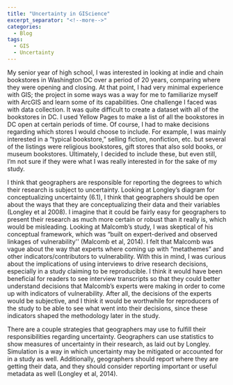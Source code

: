 ```yaml
---
title: "Uncertainty in GIScience"
excerpt_separator: "<!--more-->"
categories:
  - Blog
tags:
  - GIS
  - Uncertainty
---
```

My senior year of high school, I was interested in looking at indie and chain bookstores in Washington DC over a period of 20 years, comparing where they were opening and closing. At that point, I had very minimal experience with GIS; the project in some ways was a way for me to familiarize myself with ArcGIS and learn some of its capabilities.
One challenge I faced was with data collection. It was quite difficult to create a dataset with all of the bookstores in DC. I used Yellow Pages to make a list of all the bookstores in DC open at certain periods of time. Of course, I had to make decisions regarding which stores I would choose to include. For example, I was mainly interested in a “typical bookstore,” selling fiction, nonfiction, etc. but several of the listings were religious bookstores, gift stores that also sold books, or museum bookstores. Ultimately, I decided to include these, but even still, I’m not sure if they were what I was really interested in for the sake of my study. 

I think that geographers are responsible for reporting the degrees to which their research is subject to uncertainty. Looking at Longley’s diagram for conceptualizing uncertainty (6.1), I think that geographers should be open about the ways that they are conceptualizing their data and their variables (Longley et al 2008). I imagine that it could be fairly easy for geographers to present their research as much more certain or robust than it really is, which would be misleading.
Looking at Malcomb’s study, I was skeptical of his conceptual framework, which was “built on expert-derived and observed linkages of vulnerability'' (Malcomb et al, 2014). I felt that Malcomb was vague about the way that experts where coming up with “metathemes” and other indicators/contributors to vulnerability. With this in mind, I was curious about the implications of using interviews to drive research decisions, especially in a study claiming to be reproducible. I think it would have been beneficial for readers to see interview transcripts so that they could better understand decisions that Malcomb’s experts were making in order to come up with indicators of vulnerability. After all, the decisions of the experts would be subjective, and I think it would be worthwhile for reproducers of the study to be able to see what went into their decisions, since these indicators shaped the methodology later in the study. 

There are a couple strategies that geographers may use to fulfill their responsibilities regarding uncertainty. Geographers can use statistics to show measures of uncertainty in their research, as laid out by Longley. Simulation is a way in which uncertainty may be mitigated or accounted for in a study as well. Additionally, geographers should report where they are getting their data, and they should consider reporting important or useful metadata as well (Longley et al, 2014). 


